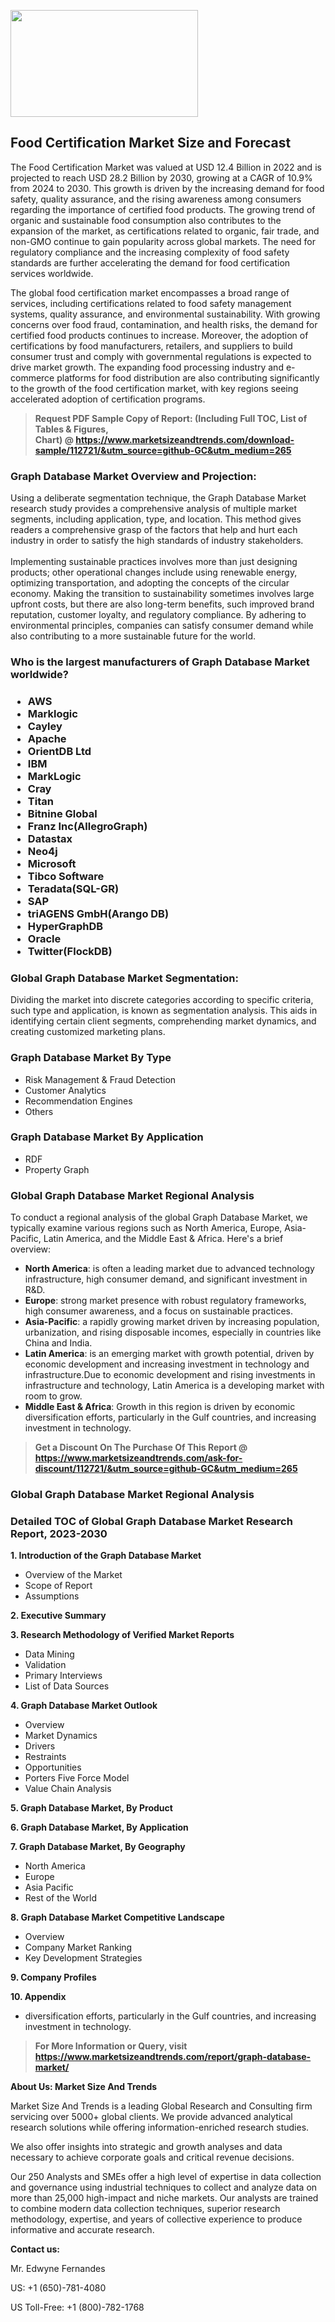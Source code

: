 <p><img class="alignnone size-medium wp-image-20088" src="https://ffe5etoiles.com/wp-content/uploads/2024/12/MST1-300x171.png" alt="" width="300" height="171" /></p><h2>Food Certification Market Size and Forecast</h2><p>The Food Certification Market was valued at USD 12.4 Billion in 2022 and is projected to reach USD 28.2 Billion by 2030, growing at a CAGR of 10.9% from 2024 to 2030. This growth is driven by the increasing demand for food safety, quality assurance, and the rising awareness among consumers regarding the importance of certified food products. The growing trend of organic and sustainable food consumption also contributes to the expansion of the market, as certifications related to organic, fair trade, and non-GMO continue to gain popularity across global markets. The need for regulatory compliance and the increasing complexity of food safety standards are further accelerating the demand for food certification services worldwide.</p><p>The global food certification market encompasses a broad range of services, including certifications related to food safety management systems, quality assurance, and environmental sustainability. With growing concerns over food fraud, contamination, and health risks, the demand for certified food products continues to increase. Moreover, the adoption of certifications by food manufacturers, retailers, and suppliers to build consumer trust and comply with governmental regulations is expected to drive market growth. The expanding food processing industry and e-commerce platforms for food distribution are also contributing significantly to the growth of the food certification market, with key regions seeing accelerated adoption of certification programs.</p></p><blockquote id="" class=""><strong>Request PDF Sample Copy of Report: (Including Full TOC, List of Tables &amp; Figures, Chart)&nbsp;@&nbsp;<strong><a href="https://www.marketsizeandtrends.com/download-sample/112721/&utm_source=github-GC&utm_medium=265" target="_blank">https://www.marketsizeandtrends.com/download-sample/112721/&utm_source=github-GC&utm_medium=265</a></strong></strong></blockquote><h3 id="" class="">Graph Database Market&nbsp;Overview and Projection:</h3><p id="" class="">Using a deliberate segmentation technique, the Graph Database Market research study provides a comprehensive analysis of multiple market segments, including application, type, and location. This method gives readers a comprehensive grasp of the factors that help and hurt each industry in order to satisfy the high standards of industry stakeholders. <br /> <br />Implementing sustainable practices involves more than just designing products; other operational changes include using renewable energy, optimizing transportation, and adopting the concepts of the circular economy. Making the transition to sustainability sometimes involves large upfront costs, but there are also long-term benefits, such improved brand reputation, customer loyalty, and regulatory compliance. By adhering to environmental principles, companies can satisfy consumer demand while also contributing to a more sustainable future for the world.</p><h3 id="" class="">Who is the largest manufacturers of&nbsp;Graph Database Market worldwide?</h3><h3 class=""><p><ul><li>AWS </li><li> Marklogic </li><li> Cayley </li><li> Apache </li><li> OrientDB Ltd </li><li> IBM </li><li> MarkLogic </li><li> Cray </li><li> Titan </li><li> Bitnine Global </li><li> Franz Inc(AllegroGraph) </li><li> Datastax </li><li> Neo4j </li><li> Microsoft </li><li> Tibco Software </li><li> Teradata(SQL-GR) </li><li> SAP </li><li> triAGENS GmbH(Arango DB) </li><li> HyperGraphDB </li><li> Oracle </li><li> Twitter(FlockDB)</li></ul></p></h3><h3 id="" class="">Global&nbsp;Graph Database Market Segmentation:</h3><p id="" class="">Dividing the market into discrete categories according to specific criteria, such type and application, is known as segmentation analysis. This aids in identifying certain client segments, comprehending market dynamics, and creating customized marketing plans.</p><h3 id="" class="">Graph Database Market&nbsp;By Type</h3><p><p><ul><li>Risk Management & Fraud Detection </li><li> Customer Analytics </li><li> Recommendation Engines </li><li> Others</p></li></ul></p></p><h3 id="" class="">Graph Database Market&nbsp;By Application</h3><p class=""><p><ul><li>RDF </li><li> Property Graph</li></ul></p></p><h3 id="" class="">Global Graph Database Market Regional Analysis</h3><p id="" class="">To conduct a regional analysis of the global Graph Database Market, we typically examine various regions such as North America, Europe, Asia-Pacific, Latin America, and the Middle East &amp; Africa. Here's a brief overview:</p><ul><li><strong>North America</strong>: is often a leading market due to advanced technology infrastructure, high consumer demand, and significant investment in R&amp;D.</li><li><strong>Europe</strong>: strong market presence with robust regulatory frameworks, high consumer awareness, and a focus on sustainable practices.</li><li><strong>Asia-Pacific</strong>: a rapidly growing market driven by increasing population, urbanization, and rising disposable incomes, especially in countries like China and India.</li><li><strong>Latin America</strong>: is an emerging market with growth potential, driven by economic development and increasing investment in technology and infrastructure.Due to economic development and rising investments in infrastructure and technology, Latin America is a developing market with room to grow.</li><li><strong>Middle East &amp; Africa</strong>: Growth in this region is driven by economic diversification efforts, particularly in the Gulf countries, and increasing investment in technology.</li></ul><blockquote id="" class=""><strong>Get a Discount On The Purchase Of This Report @ <strong><a href="https://www.marketsizeandtrends.com/ask-for-discount/112721/&utm_source=github-GC&utm_medium=265" target="_blank">https://www.marketsizeandtrends.com/ask-for-discount/112721/&utm_source=github-GC&utm_medium=265</a></strong></strong></blockquote><h3 id="" class="">Global Graph Database Market Regional Analysis</h3><h3 id="" class="">Detailed TOC of Global Graph Database Market Research Report, 2023-2030</h3><p id="" class=""><strong>1. Introduction of the Graph Database Market</strong></p><ul><li>Overview of the Market</li><li>Scope of Report</li><li>Assumptions</li></ul><p id="" class=""><strong>2. Executive Summary</strong></p><p id="" class=""><strong>3. Research Methodology of Verified Market Reports</strong></p><ul><li>Data Mining</li><li>Validation</li><li>Primary Interviews</li><li>List of Data Sources</li></ul><p id="" class=""><strong>4. Graph Database Market Outlook</strong></p><ul><li>Overview</li><li>Market Dynamics</li><li>Drivers</li><li>Restraints</li><li>Opportunities</li><li>Porters Five Force Model</li><li>Value Chain Analysis</li></ul><p id="" class=""><strong>5. Graph Database Market, By Product</strong></p><p id="" class=""><strong>6. Graph Database Market, By Application</strong></p><p id="" class=""><strong>7. Graph Database Market, By Geography</strong></p><ul><li>North America</li><li>Europe</li><li>Asia Pacific</li><li>Rest of the World</li></ul><p id="" class=""><strong>8. Graph Database Market Competitive Landscape</strong></p><ul><li>Overview</li><li>Company Market Ranking</li><li>Key Development Strategies</li></ul><p id="" class=""><strong>9. Company Profiles</strong></p><p id="" class=""><strong>10. Appendix</strong></p><ul><li>diversification efforts, particularly in the Gulf countries, and increasing investment in technology.</li></ul><blockquote id="" class=""><strong>For More Information or Query, visit <strong><strong><a href="https://www.marketsizeandtrends.com/report/graph-database-market/" target="_blank">https://www.marketsizeandtrends.com/report/graph-database-market/</a></strong></strong></strong></blockquote><p id="" class=""><strong>About Us: Market Size And Trends</strong></p><p id="" class="">Market Size And Trends is a leading Global Research and Consulting firm servicing over 5000+ global clients. We provide advanced analytical research solutions while offering information-enriched research studies.</p><p id="" class="">We also offer insights into strategic and growth analyses and data necessary to achieve corporate goals and critical revenue decisions.</p><p id="" class="">Our 250 Analysts and SMEs offer a high level of expertise in data collection and governance using industrial techniques to collect and analyze data on more than 25,000 high-impact and niche markets. Our analysts are trained to combine modern data collection techniques, superior research methodology, expertise, and years of collective experience to produce informative and accurate research.</p><p id="" class=""><strong>Contact us:</strong></p><p id="" class="">Mr. Edwyne Fernandes</p><p id="" class="">US: +1 (650)-781-4080</p><p id="" class="">US Toll-Free: +1 (800)-782-1768</p>
